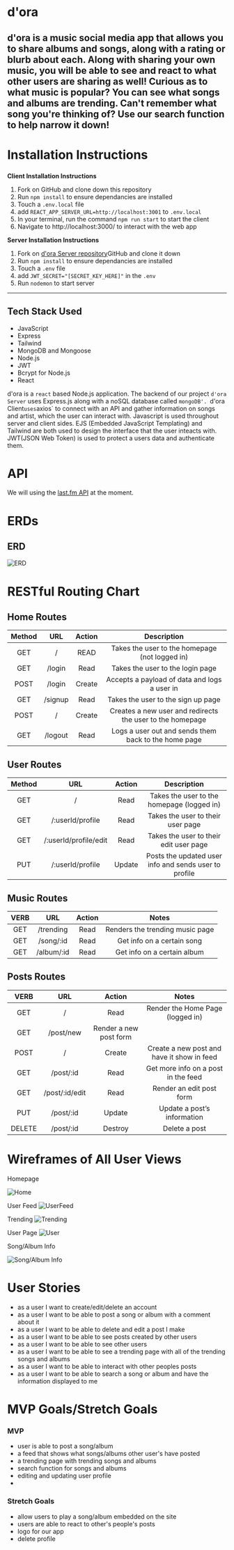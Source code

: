 # d'ora
d'ora is a music social media app that allows you to share albums and songs, along with a rating or blurb about each.  Along with sharing your own music, you will be able to see and react to what other users are sharing as well!  Curious as to what music is popular?  You can see what songs and albums are trending.  Can't remember what song you're thinking of?  Use our search function to help narrow it down!  
---
# Installation Instructions
###
**Client Installation Instructions**
1. Fork on GitHub and clone down this repository
2.  Run `npm install` to ensure dependancies are installed
3.  Touch a `.env.local` file
4. add `REACT_APP_SERVER_URL=http://localhost:3001` to `.env.local`
5. In your terminal, run the command `npm run start` to start the client
6. Navigate to http://localhost:3000/ to interact with the web app

**Server Installation Instructions**
1. Fork on [d'ora Server repository](https://github.com/tylerchan33/dora-server)GitHub and clone it down
2. Run `npm install` to ensure dependancies are installed
3. Touch a `.env` file 
4. add `JWT_SECRET="[SECRET_KEY_HERE]"` in the `.env`
5. Run `nodemon` to start server
---
## Tech Stack Used
- JavaScript
- Express
- Tailwind
- MongoDB and Mongoose
- Node.js
- JWT
- Bcrypt for Node.js
- React

d'ora is a `react` based Node.js application. The backend of our project `d'ora Server` uses Express.js along with a noSQL database called `mongoDB'. `d'ora Client` uses `axios` to connect with an API and gather information on songs and artist, which the user can interact with. Javascript is used throughout server and client sides. EJS (Embedded JavaScript Templating) and Tailwind are both used to design the interface that the user inteacts with. JWT(JSON Web Token) is used to protect a users data and authenticate them. 
# API

We will using the [last.fm API](https://www.last.fm/api) at the moment.

# ERDs

## ERD
![ERD](https://i.imgur.com/9mfoxI7.png)


# RESTful Routing Chart
## Home Routes
| Method | URL | Action | Description |
|:-----:|:---:|:------:|:-----------:|
| GET | / | READ | Takes the user to the homepage (not logged in) |
| GET | /login | Read | Takes the user to the login page |
| POST | /login | Create | Accepts a payload of data and logs a user in |
| GET | /signup | Read | Takes the user to the sign up page |
| POST | / | Create | Creates a new user and redirects the user to the homepage|
| GET | /logout | Read | Logs a user out and sends them back to the home page

## User Routes
| Method | URL | Action | Description |
|:-----:|:---:|:------:|:-----------:|
| GET | / | Read | Takes the user to the homepage (logged in) |
| GET | /:userId/profile | Read | Takes the user to their user page |
| GET | /:userId/profile/edit | Read | Takes the user to their edit user page |
| PUT | /:userId/profile | Update | Posts the updated user info and sends user to profile |

## Music Routes
| VERB | URL | Action | Notes |
|:----:| :---: | :-------: | :-----:|
| GET | /trending | Read | Renders the trending music page |
| GET | /song/:id | Read | Get info on a certain song |
| GET | /album/:id | Read | Get info on a certain album |

## Posts Routes

| VERB  | URL   | Action    | Notes |
| :----:| :---: | :-------: | :-----: |
| GET | / | Read | Render the Home Page (logged in) |
| GET | /post/new | Render a new post form |
| POST | / | Create | Create a new post and have it show in feed |
| GET | /post/:id | Read | Get more info on a post in the feed |
| GET | /post/:id/edit | Read | Render an edit post form |
| PUT | /post/:id | Update | Update a post’s information |
| DELETE | /post/:id | Destroy | Delete a post |





# Wireframes of All User Views
Homepage

![Home](https://i.imgur.com/FnlJpYg.png)

User Feed
![UserFeed](https://i.imgur.com/xsSvBtI.png)

Trending
![Trending](https://i.imgur.com/mbVddwE.png)

User Page
![User](https://i.imgur.com/rxdkWHx.png)

Song/Album Info

![Song/Album Info](https://i.imgur.com/dDbubqD.png)

# User Stories

*	as a user I want to create/edit/delete an account
* 	as a user I want to be able to post a song or album with a comment about it 
*	as a user I want to be able to delete and edit a post I make
* 	as a user I want to be able to see posts created by other users
*	as a user I want to be able to see other users
*	as a user I want to be able to see a trending page with all of the trending songs and albums
* 	as a user I want to be able to interact with other peoples posts 
* 	as a user I want to be able to search a song or album and have the information displayed to me
# MVP Goals/Stretch Goals

### MVP
- user is able to post a song/album
- a feed that shows what songs/albums other user's have posted
- a trending page with trending songs and albums
- search function for songs and albums
- editing and updating user profile
- 



### Stretch Goals

- allow users to play a song/album embedded on the site
- users are able to react to other's people's posts
- logo for our app
- delete profile
